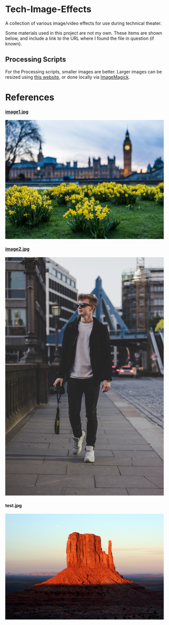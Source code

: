 # Tech-Image-Effects
A collection of various image/video effects for use during technical theater. 

Some materials used in this project are not my own. These items are shown below, and include a link to the URL where I found the file in question (if known).

## Processing Scripts
For the Processing scripts, smaller images are better. Larger images can be resized using [this website](http://resizeimage.net/), or done locally via [ImageMagick](https://www.imagemagick.org/script/index.php). 

# References

#### [image1.jpg](https://unsplash.com/photos/Z1tWLxk7krs)
![image1.jpg](/resources/image1.jpg)

#### [image2.jpg](https://unsplash.com/photos/P-CeaGknSJA)
![image2.jpg](/resources/image2.jpg)

#### test.jpg
![test.jpg](/resources/test.jpg)
